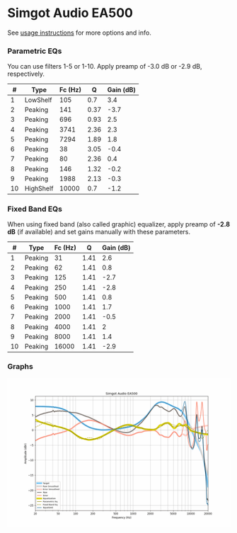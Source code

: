 # Simgot Audio EA500
See [usage instructions](https://github.com/jaakkopasanen/AutoEq#usage) for more options and info.

### Parametric EQs
You can use filters 1-5 or 1-10. Apply preamp of -3.0 dB or -2.9 dB, respectively.

|   # | Type      |   Fc (Hz) |    Q |   Gain (dB) |
|-----|-----------|-----------|------|-------------|
|   1 | LowShelf  |       105 | 0.7  |         3.4 |
|   2 | Peaking   |       141 | 0.37 |        -3.7 |
|   3 | Peaking   |       696 | 0.93 |         2.5 |
|   4 | Peaking   |      3741 | 2.36 |         2.3 |
|   5 | Peaking   |      7294 | 1.89 |         1.8 |
|   6 | Peaking   |        38 | 3.05 |        -0.4 |
|   7 | Peaking   |        80 | 2.36 |         0.4 |
|   8 | Peaking   |       146 | 1.32 |        -0.2 |
|   9 | Peaking   |      1988 | 2.13 |        -0.3 |
|  10 | HighShelf |     10000 | 0.7  |        -1.2 |

### Fixed Band EQs
When using fixed band (also called graphic) equalizer, apply preamp of **-2.8 dB** (if available) and set gains manually with these parameters.

|   # | Type    |   Fc (Hz) |    Q |   Gain (dB) |
|-----|---------|-----------|------|-------------|
|   1 | Peaking |        31 | 1.41 |         2.6 |
|   2 | Peaking |        62 | 1.41 |         0.8 |
|   3 | Peaking |       125 | 1.41 |        -2.7 |
|   4 | Peaking |       250 | 1.41 |        -2.8 |
|   5 | Peaking |       500 | 1.41 |         0.8 |
|   6 | Peaking |      1000 | 1.41 |         1.7 |
|   7 | Peaking |      2000 | 1.41 |        -0.5 |
|   8 | Peaking |      4000 | 1.41 |         2   |
|   9 | Peaking |      8000 | 1.41 |         1.4 |
|  10 | Peaking |     16000 | 1.41 |        -2.9 |

### Graphs
![](./Simgot%20Audio%20EA500.png)
